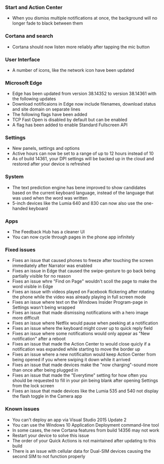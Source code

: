 ### Start and Action Center
- When you dismiss multiple notifications at once, the background will no longer fade to black between them

### Cortana and search
- Cortana should now listen more reliably after tapping the mic button

### User Interface
- A number of icons, like the network icon have been updated

### Microsoft Edge
- Edge has been updated from version 38.14352 to version 38.14361 with the following updates
 - Download notificaions in Edge now include filenames, download status and site domain on separate lines
- The following flags have been added
 - TCP Fast Open is disabled by default but can be enabled
 - A flag has been added to enable Standard Fullscreen API

### Settings
- New panels, settings and options
 - Active hours can now be set to a range of up to 12 hours instead of 10
 - As of build 14361, your DPI settings will be backed up in the cloud and restored after your device is refreshed

### System
- The text prediction engine has bene improved to show candidates based on the current keyboard language, instead of the language that was used when the word was written
- 5-inch devices like the Lumia 640 and 830 can now also use the one-handed keyboard

### Apps
- The Feedback Hub has a cleaner UI
- You can now cycle through pages in the phone app infinitely

### Fixed issues
- Fixes an issue that caused phones to freeze after touching the screen immediately after Narrator was enabled
- Fixes an issue in Edge that caused the swipe-gesture to go back being partially visible for no reason
- Fixes an issue whre "Find on Page" wouldn't scoll the page to make the word visible in Edge
- Fixes an issue with videos played on Facebook flickering after rotating the phone while the video was already playing in full screen mode
- Fixes an issue where text on the Windows Insider Program-page in Settings wasn't being wrapped
- Fixes an issue that made dismissing notifications with a hero image more difficult
- Fixes an issue where Netflix would pause when peeking at a notification
- Fixes an issue where the keyboard might cover up to quick reply field
- Fixes an issue where some notifications would only appear as "New notification" after a reboot
- Fixes an issue that made the Action Center to would close quicly if a notification was expanded while starting to move the border up
- Fixes an issue where a new notificaiton would keep Action Center from being opened if you where swiping it down while it arrived
- Fixes an issue that made devices make the "now charging"-sound more than once after being plugged in
- Fixes an issue that made the "Everytime" setting for how often you should be requested to fill in your pin being blank after opening Settings from the lock screen
- Fixes an issue that made devices like the Lumia 535 and 540 not display the flash toggle in the Camera app

### Known issues
- You can't deploy an app via Visual Studio 2015 Update 2
 - You can use the Windows 10 Application Deployment command-line tool
- In some cases, the new Cortana features from build 14356 may not work
 - Restart your device to solve this issue
- The order of your Quick Actions is not maintained after updating to this build
- There is an issue with cellular data for Dual-SIM devices causing the second SIM to not function properly